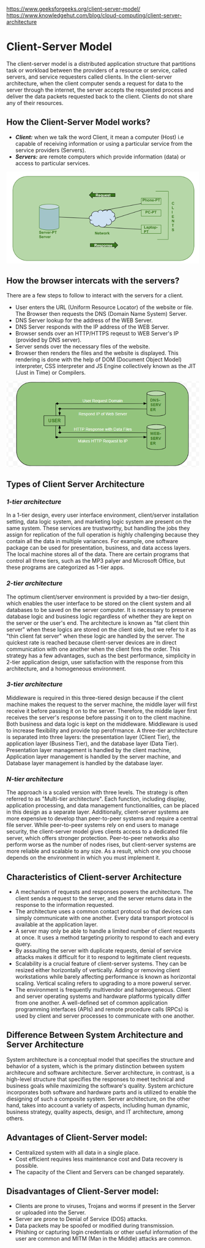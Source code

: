 https://www.geeksforgeeks.org/client-server-model/
https://www.knowledgehut.com/blog/cloud-computing/client-server-architecture


# Client-Server Model

The client-server model is a distributed application structure that partitions task or workload between the providers of a resource or service, called servers, and service requesters called clients. In the client-server architecture, when the client computer sends a request for data to the server through the internet, the server accepts the requested process and deliver the data packets requested back to the client. Clients do not share any of their resources. 

## How the Client-Server Model works?
- ***Client:*** when we talk the word Client, it mean a computer (Host) i.e capable of receiving information or using a particular service from the service providers (Servers).
- ***Servers:*** are remote computers which provide information (data) or access to particular services.

![Client-server](../00_resources/01_img/client_server_01.png)

## How the browser intercats with the servers?
There are a few steps to follow to interact with the servers for a client.
- User enters the URL (Uniform Resource Locator) of the website or file. The Browser then requests the DNS (Domain Name System) Server.
- DNS Server lookup for the address of the WEB Server.
- DNS Server responds with the IP address of the WEB Server.
- Browser sends over an HTTP/HTTPS reqeust to WEB Server's IP (provided by DNS server).
- Server sends over the necessary files of the website.
- Browser then renders the files and the website is displayed. This rendering is done with the help of DOM (Document Object Model) interpreter, CSS interpreter and JS Engine collectively known as the JIT (Just in Time) or Compilers.

![Client-server](../00_resources/01_img/client_server_02.png)

## Types of Client Server Architecture

### ***1-tier architecture***
In a 1-tier design, every user interface environment, client/server installation setting, data logic system, and marketing logic system are present on the same system. These services are trustworthy, but handling the jobs they assign for replication of the full operation is highly challenging because they contain all the data in multiple variances.
For example, one software package can be used for presentation, business, and data access layers. The local machine stores all of the data. There are certain programs that control all three tiers, such as the MP3 palyer and Microsoft Office, but these programs are categorized as 1-tier apps.

### ***2-tier architecture***
The optimum client/server environment is provided by a two-tier design, which enables the user interface to be stored on the client system and all databases to be saved on the server computer. It is necessary to preserve database logic and business logic regardless of whether they are kept on the server or the user's end. The architecture is known as "fat client thin server" when these logics are stored on the client side, but we refer to it as "thin client fat server" when these logic are handled by the server.
The quickest rate is reached because client-server devices are in direct communication with one another when the client fires the order. This strategy has a few advantages, such as the best performance, simplicity in 2-tier application design, user satisfaction with the response from this architecture, and a homogeneous environment.

### ***3-tier architecture***
Middleware is required in this three-tiered design because if the client machine makes the request to the server machine, the middle layer will first receive it before passing it on to the server. Therefore, the middle layer first receives the server's response before passing it on to the client machine. Both business and data logic is kept on the middleware. Middleware is used to increase flexibility and provide top perofrmance.
A three-tier architecture is separated into three layers: the presentation layer (Client Tier), the application layer (Business Tier), and the database layer (Data Tier). Presentation layer management is handled by the client machine, Application layer management is handled by the server machine, and Database layer management is handled by the database layer.

### ***N-tier architecture***
The approach is a scaled version with three levels. The strategy is often referred to as "Multi-tier architecture". Each function, including display, application processing, and data management functionalities, can be placed in this design as a separate layer.
Additionally, client-server systems are more expensive to develop than peer-to-peer systems and require a central file server. While peer-to-peer systems rely on end users to manage security, the client-server model gives clients access to a dedicated file server, which offers stronger protection. Peer-to-peer networks also perform worse as the number of nodes rises, but client-server systems are more reliable and scalable to any size. As a result, which one you choose depends on the environment in which you must implement it.

## Characteristics of Client-server Architecture
- A mechanism of requests and responses powers the architecture. The client sends a request to the server, and the server returns data in the response to the information requested.
- The architecture uses a common contact protocol so that devices can simply communicate with one another. Every data transport protocol is available at the application layer.
- A server may only be able to handle a limited number of client requests at once. It uses a method targeting priority to respond to each and every query.
- By assaulting the server with duplicate requests, denial of service attacks makes it difficult for it to respond to legitimate client requests.
- Scalability is a crucial feature of client-server systems. They can be resized either horizontally of vertically. Adding or removing client workstations while barely affecting performance is known as horizontal scaling. Vertical scaling refers to upgrading to a more powerul server.
- The environment is frequently multivendor and haterogeneous. Client and server operating systems and hardware platforms typically differ from one another. A well-defined set of common application programming interfaces (APIs) and remote procedure calls (RPCs) is used by client and server processes to communicate with one another.

## Difference Between System Architecture and Server Architecture
System architecture is a conceptual model that specifies the structure and behavior of a system, which is the primary distinction between system architecure and software architecture. Server architecture, in contrast, is a high-level structure that specifies the responses to meet technical and business goals while maximizing the software's quality.
System archicture incorporates both software and hardware parts and is utilized to enable the diesigning of such a composite system. Server architecture, on the other hand, takes into account a variety of aspects, including human dynamic, business strategy, quality aspects, design, and IT architecture, among others.


## Advantages of Client-Server model:
- Centralized system with all data in a single place.
- Cost efficient requires less maintenance cost and Data recovery is possible.
- The capacity of the Client and Servers can be changed separately.

## Disadvantages of Client-Server model:
- Clients are prone to viruses, Trojans and worms if present in the Server or uploaded into the Server.
- Server are prone to Denial of Service (DOS) attacks.
- Data packets may be spoofed or modified during transmission.
- Phishing or capturing login credentials or other useful information of the user are common and MITM (Man in the Middle) attacks are common.